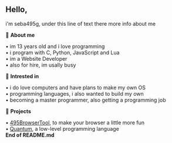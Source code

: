 **Hello,**
-

i'm seba495g, under this line of text there more info about me <br />

 📄 **About me**

  • im 13 years old and i love programming <br />
  • i program with C, Python, JavaScript and Lua <br />
  • im a Website Developer <br />
  • also for hire, im usally busy <br />

 📝 **Intrested in**

  • i do love computers and have plans to make my own OS <br />
  • programming languages, i also wanted to build my own <br />
  • becoming a master programmer, also getting a programming job <br />

 🔗 **Projects**

  • [495BrowserTool](https://github.com/seba495g/495BrowserTool-MultiTool-Browser), to make your browser a little more fun <br />
  • [Quantum](https://github.com/seba495g/Quantum), a low-level programming language <br />
 **End of README.md**
